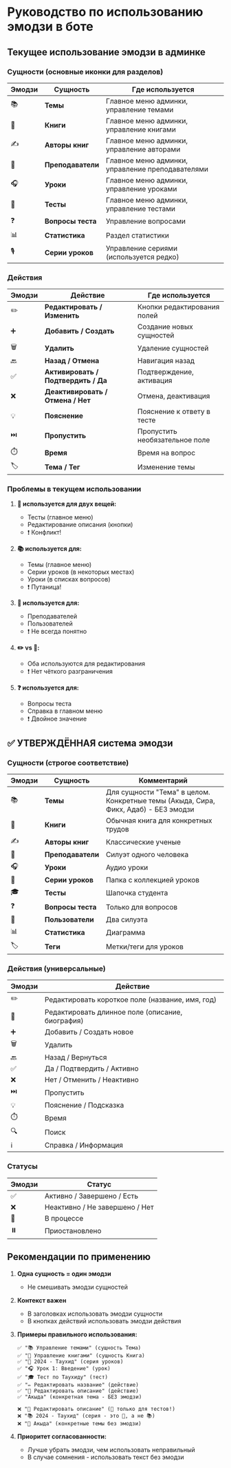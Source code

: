 # Руководство по использованию эмодзи в боте

## Текущее использование эмодзи в админке

### Сущности (основные иконки для разделов)

| Эмодзи | Сущность | Где используется |
|--------|----------|------------------|
| 📚 | **Темы** | Главное меню админки, управление темами |
| 📖 | **Книги** | Главное меню админки, управление книгами |
| ✍️ | **Авторы книг** | Главное меню админки, управление авторами |
| 👤 | **Преподаватели** | Главное меню админки, управление преподавателями |
| 🎧 | **Уроки** | Главное меню админки, управление уроками |
| 📝 | **Тесты** | Главное меню админки, управление тестами |
| ❓ | **Вопросы теста** | Управление вопросами |
| 📊 | **Статистика** | Раздел статистики |
| 🎙️ | **Серии уроков** | Управление сериями (используется редко) |

### Действия

| Эмодзи | Действие | Где используется |
|--------|----------|------------------|
| ✏️ | **Редактировать / Изменить** | Кнопки редактирования полей |
| ➕ | **Добавить / Создать** | Создание новых сущностей |
| 🗑️ | **Удалить** | Удаление сущностей |
| 🔙 | **Назад / Отмена** | Навигация назад |
| ✅ | **Активировать / Подтвердить / Да** | Подтверждение, активация |
| ❌ | **Деактивировать / Отмена / Нет** | Отмена, деактивация |
| 💡 | **Пояснение** | Пояснение к ответу в тесте |
| ⏭️ | **Пропустить** | Пропустить необязательное поле |
| ⏱️ | **Время** | Время на вопрос |
| 🏷️ | **Тема / Тег** | Изменение темы |

### Проблемы в текущем использовании

1. **📝 используется для двух вещей:**
   - Тесты (главное меню)
   - Редактирование описания (кнопки)
   - ❗ Конфликт!

2. **📚 используется для:**
   - Темы (главное меню)
   - Серии уроков (в некоторых местах)
   - Уроки (в списках вопросов)
   - ❗ Путаница!

3. **👤 используется для:**
   - Преподавателей
   - Пользователей
   - ❗ Не всегда понятно

4. **✏️ vs 📝:**
   - Оба используются для редактирования
   - ❗ Нет чёткого разграничения

5. **❓ используется для:**
   - Вопросы теста
   - Справка в главном меню
   - ❗ Двойное значение

## ✅ УТВЕРЖДЁННАЯ система эмодзи

### Сущности (строгое соответствие)

| Эмодзи | Сущность | Комментарий |
|--------|----------|-------------|
| 📚 | **Темы** | Для сущности "Тема" в целом.<br>Конкретные темы (Акыда, Сира, Фикх, Адаб) - БЕЗ эмодзи |
| 📖 | **Книги** | Обычная книга для конкретных трудов |
| ✍️ | **Авторы книг** | Классические ученые |
| 👤 | **Преподаватели** | Силуэт одного человека |
| 🎧 | **Уроки** | Аудио уроки |
| 📁 | **Серии уроков** | Папка с коллекцией уроков |
| 🎓 | **Тесты** | Шапочка студента |
| ❓ | **Вопросы теста** | Только для вопросов |
| 👥 | **Пользователи** | Два силуэта |
| 📊 | **Статистика** | Диаграмма |
| 🏷️ | **Теги** | Метки/теги для уроков |

### Действия (универсальные)

| Эмодзи | Действие |
|--------|----------|
| ✏️ | Редактировать короткое поле (название, имя, год) |
| 📄 | Редактировать длинное поле (описание, биография) |
| ➕ | Добавить / Создать новое |
| 🗑️ | Удалить |
| 🔙 | Назад / Вернуться |
| ✅ | Да / Подтвердить / Активно |
| ❌ | Нет / Отменить / Неактивно |
| ⏭️ | Пропустить |
| 💡 | Пояснение / Подсказка |
| ⏱️ | Время |
| 🔍 | Поиск |
| ℹ️ | Справка / Информация |

### Статусы

| Эмодзи | Статус |
|--------|--------|
| ✅ | Активно / Завершено / Есть |
| ❌ | Неактивно / Не завершено / Нет |
| 🔄 | В процессе |
| ⏸️ | Приостановлено |

## Рекомендации по применению

1. **Одна сущность = один эмодзи**
   - Не смешивать эмодзи сущностей

2. **Контекст важен**
   - В заголовках использовать эмодзи сущности
   - В кнопках действий использовать эмодзи действия

3. **Примеры правильного использования:**
   ```
   ✅ "📚 Управление темами" (сущность Тема)
   ✅ "📖 Управление книгами" (сущность Книга)
   ✅ "📁 2024 - Таухид" (серия уроков)
   ✅ "🎧 Урок 1: Введение" (урок)
   ✅ "🎓 Тест по Таухиду" (тест)
   ✅ "✏️ Редактировать название" (действие)
   ✅ "📄 Редактировать описание" (действие)
   ✅ "Акыда" (конкретная тема - БЕЗ эмодзи)

   ❌ "📝 Редактировать описание" (📝 только для тестов!)
   ❌ "📚 2024 - Таухид" (серия - это 📁, а не 📚)
   ❌ "📕 Акыда" (конкретные темы без эмодзи)
   ```

4. **Приоритет согласованности:**
   - Лучше убрать эмодзи, чем использовать неправильный
   - В случае сомнения - использовать текст без эмодзи
